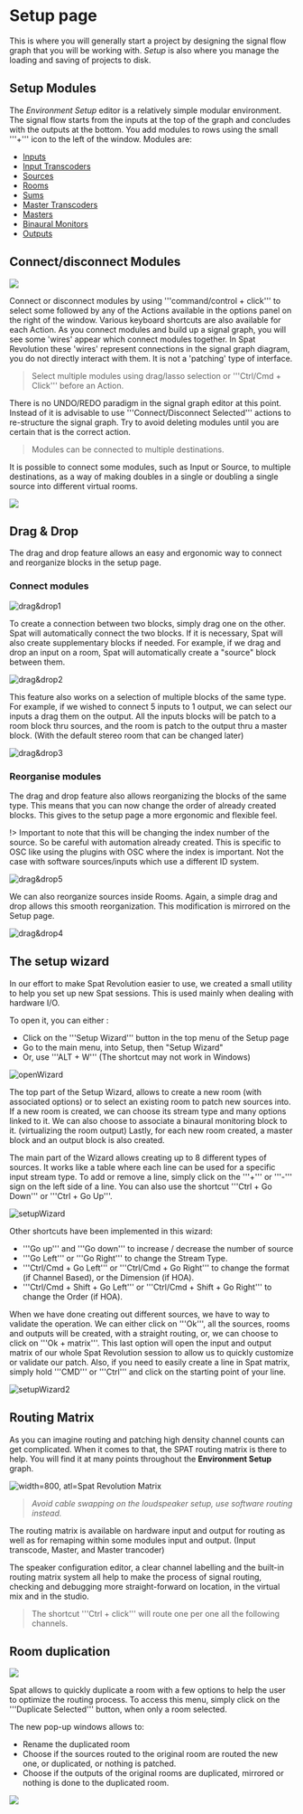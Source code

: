 # Setup page

This is where you will generally start a project by designing the signal flow graph that you will be working with. _Setup_ is also where you manage the loading and saving of projects to disk.

## Setup Modules

The _Environment Setup_ editor is a relatively simple modular environment. The signal flow starts from the inputs at the top of the graph and concludes with the outputs at the bottom. You add modules to rows using the small '''+''' icon to the left of the window. Modules are:

* [Inputs](6_Spat_Environment_6_4_Inputs_6_4_Inputs.md)
* [Input Transcoders](6_Spat_Environment_6_5_Input_Transcoder_6_5_Input_Transcoder.md)
* [Sources](6_Spat_Environment_6_6_Source_6_6_Source.md)
* [Rooms](6_Spat_Environment_6_7_Room_6_7_Room.md)
* [Sums]((6_Spat_Environment_6_9_Master_Section.md))
* [Master Transcoders]((6_Spat_Environment_6_9_Master_Section.md))
* [Masters](6_Spat_Environment_6_9_Master_Section.md)
* [Binaural Monitors](6_Spat_Environment_6_9_Master_Section.md?)
* [Outputs](6_Spat_Environment_6_10_Output.md)

## Connect/disconnect Modules

![](include/SpatRevolution_UserGuide_-074.jpg)

Connect or disconnect modules by using '''command/control + click''' to select some followed by any of the Actions available in the options panel on the right of the window. Various keyboard shortcuts are also available for each Action. As you connect modules and build up a signal graph, you will see some 'wires' appear which connect modules together. In Spat Revolution these 'wires' represent connections in the signal graph diagram, you do not directly interact with them. It is not a 'patching' type of interface.

> Select multiple modules using drag/lasso selection or '''Ctrl/Cmd + Click''' before an Action.

There is no UNDO/REDO paradigm in the signal graph editor at this point. Instead of it is advisable to use '''Connect/Disconnect Selected''' actions to re-structure the signal graph. Try to avoid deleting modules until you are certain that is the correct action.

> Modules can be connected to multiple destinations.

It is possible to connect some modules, such as Input or Source, to multiple destinations, as a way of making doubles in a single or doubling a single source into different virtual rooms.

![](include/SpatRevolution_UserGuide_-076.jpg)

## Drag & Drop

The drag and drop feature allows an easy and ergonomic way to connect and reorganize blocks in the setup page.

### Connect modules

![drag&drop1](include/drag&drop1.gif)

To create a connection  between two blocks, simply drag one on the other. Spat will  automatically connect the two blocks. If it is necessary, Spat will also create supplementary blocks if needed. For example, if we drag and drop an input on a room, Spat will automatically create a "source" block  between them.

![drag&drop2](include/drag&drop2.gif)

This feature also works on a selection of multiple blocks of the same type. For example, if we wished to connect 5 inputs to 1 output, we can select our inputs a drag them  on the output. All the inputs blocks will be patch to a room block thru sources, and the room is patch to the output thru a master block. (With the default stereo room that can be changed later)

![drag&drop3](include/drag&drop3.gif)

### Reorganise modules

The drag and drop feature also allows reorganizing the blocks of the same type. This means that you can now change the order of already created blocks. This gives to the setup page a more ergonomic and flexible feel. 

!> Important to note that this will be changing the index number of the source. So be careful with automation already created. This is specific to OSC like using the plugins with OSC where the index is important. Not the case with software sources/inputs which use a different ID system.

![drag&drop5](include/drag&drop5.gif)

We can also reorganize  sources inside Rooms. Again, a simple drag and drop allows this smooth  reorganization. This modification is mirrored on the Setup page.

![drag&drop4](include/drag&drop4.gif)

## The setup wizard

In our effort to make Spat Revolution easier to use, we created a small utility to help you set up new Spat sessions. This is used mainly when dealing with hardware I/O.

To open it, you can either :

- Click on the '''Setup Wizard''' button in the top menu of the Setup page
- Go to the main menu, into Setup, then "Setup Wizard"
- Or, use '''ALT + W''' (The shortcut may not work in Windows)

![openWizard](include/openWizard.gif)

The top part of the Setup Wizard, allows to create a new room (with associated options) or to select an existing room to patch new sources into. If a new room is created, we can choose its stream type and many options linked to it. We can also choose to associate a binaural monitoring block to it.  (virtualizing the room output) Lastly, for each new room created, a master block and an output block is also created.

The main part of the Wizard allows creating up to 8 different types of sources. It works like a table where each line can be used for a specific input stream type. To add or remove a line, simply click on the '''+''' or '''-''' sign on the left side of a line. You can also use the shortcut '''Ctrl + Go Down''' or '''Ctrl + Go Up'''.

![setupWizard](include/setupWizard.gif)

Other shortcuts have been implemented in this wizard:
- '''Go up''' and '''Go down''' to increase / decrease the number of source
- '''Go Left''' or '''Go Right''' to change the Stream Type.
- '''Ctrl/Cmd + Go Left''' or '''Ctrl/Cmd + Go Right''' to change the format (if Channel Based), or the Dimension (if HOA).
- '''Ctrl/Cmd + Shift + Go Left''' or '''Ctrl/Cmd + Shift + Go Right''' to change the Order (if HOA).

When we have done creating out different sources, we have to way to validate the operation. We can  either click on '''Ok''', all the sources, rooms and outputs will be created, with a straight routing, or, we can choose to click on '''Ok +  matrix'''. This last option will open the input and output matrix of our whole Spat Revolution session to allow us to quickly customize or validate our patch. Also, if you need to easily create a line in Spat matrix, simply hold '''CMD''' or '''Ctrl''' and click on the starting point of your line. 

![setupWizard2](include/setupWizard2.gif)


## Routing Matrix

As you can imagine routing and patching high density channel counts can get complicated. 
When it comes to that, the SPAT routing matrix is there to help. 
You will find it at many points throughout the **Environment Setup** graph.

![width=800, atl=Spat Revolution Matrix](include/SpatRevolution_UserGuide_-031.png)

> *Avoid cable swapping on the loudspeaker setup, use software routing instead.*

The routing matrix is available on hardware input and output for routing  as well as for remaping within some modules input and output. 
(Input transcode, Master, and Master trancoder)

The speaker configuration editor, a clear channel labelling and the built-in routing matrix system all help to make the process of signal routing, checking and debugging more straight-forward on location, in the virtual mix and in the studio.

> The shortcut '''Ctrl + click''' will route one per one all the following channels.

## Room duplication
 
 ![](include/SpatRevolution_duplicate_selected_room.png)
 
 Spat allows to quickly duplicate a room with a few options to help the user
  to optimize the routing process. To access this menu, simply click on the '''Duplicate Selected''' button, when only a room selected.
 
 The new pop-up windows allows to:
 * Rename the duplicated room
 * Choose if the sources routed to the original room are routed the new one, or duplicated, or nothing is patched.
 * Choose if the outputs of the original rooms are duplicated, mirrored or nothing is done to the duplicated room.
 
 ![](include/SpatRevolution_duplicateRoom.gif)